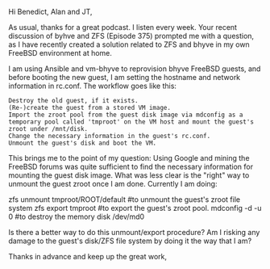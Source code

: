 Hi Benedict, Alan and JT,

As usual, thanks for a great podcast. I listen every week. Your recent discussion of byhve and ZFS (Episode 375) prompted me with a question, as I have recently created a solution related to ZFS and bhyve in my own FreeBSD environment at home. 

I am using Ansible and vm-bhyve to reprovision bhyve FreeBSD guests, and before booting the new guest, I am setting the hostname and network information in rc.conf. The workflow goes like this:

    Destroy the old guest, if it exists.
    (Re-)create the guest from a stored VM image.
    Import the zroot pool from the guest disk image via mdconfig as a temporary pool called 'tmproot' on the VM host and mount the guest's zroot under /mnt/disk.
    Change the necessary information in the guest's rc.conf.
    Unmount the guest's disk and boot the VM.

This brings me to the point of my question: Using Google and mining the FreeBSD forums was quite sufficient to find the necessary information for mounting the guest disk image. What was less clear is the "right" way to unmount the guest zroot once I am done. Currently I am doing:

zfs unmount tmproot/ROOT/default  #to unmount the guest's zroot file system
zfs export tmproot  #to export the guest's zroot pool.
mdconfig -d -u 0  #to destroy the memory disk /dev/md0

Is there a better way to do this unmount/export procedure? Am I risking any damage to the guest's disk/ZFS file system by doing it the way that I am?

Thanks in advance and keep up the great work,
